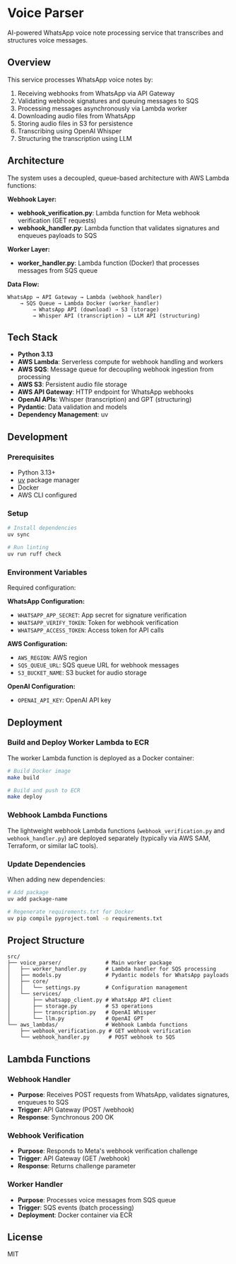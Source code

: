 # Voice Parser

AI-powered WhatsApp voice note processing service that transcribes and structures voice messages.

## Overview

This service processes WhatsApp voice notes by:
1. Receiving webhooks from WhatsApp via API Gateway
2. Validating webhook signatures and queuing messages to SQS
3. Processing messages asynchronously via Lambda worker
4. Downloading audio files from WhatsApp
5. Storing audio files in S3 for persistence
6. Transcribing using OpenAI Whisper
7. Structuring the transcription using LLM

## Architecture

The system uses a decoupled, queue-based architecture with AWS Lambda functions:

**Webhook Layer:**
- **webhook_verification.py**: Lambda function for Meta webhook verification (GET requests)
- **webhook_handler.py**: Lambda function that validates signatures and enqueues payloads to SQS

**Worker Layer:**
- **worker_handler.py**: Lambda function (Docker) that processes messages from SQS queue

**Data Flow:**
```
WhatsApp → API Gateway → Lambda (webhook_handler)
    → SQS Queue → Lambda Docker (worker_handler)
        → WhatsApp API (download) → S3 (storage)
        → Whisper API (transcription) → LLM API (structuring)
```

## Tech Stack

- **Python 3.13**
- **AWS Lambda**: Serverless compute for webhook handling and workers
- **AWS SQS**: Message queue for decoupling webhook ingestion from processing
- **AWS S3**: Persistent audio file storage
- **AWS API Gateway**: HTTP endpoint for WhatsApp webhooks
- **OpenAI APIs**: Whisper (transcription) and GPT (structuring)
- **Pydantic**: Data validation and models
- **Dependency Management**: uv

## Development

### Prerequisites

- Python 3.13+
- [uv](https://github.com/astral-sh/uv) package manager
- Docker
- AWS CLI configured

### Setup

```bash
# Install dependencies
uv sync

# Run linting
uv run ruff check
```

### Environment Variables

Required configuration:

**WhatsApp Configuration:**
- `WHATSAPP_APP_SECRET`: App secret for signature verification
- `WHATSAPP_VERIFY_TOKEN`: Token for webhook verification
- `WHATSAPP_ACCESS_TOKEN`: Access token for API calls

**AWS Configuration:**
- `AWS_REGION`: AWS region
- `SQS_QUEUE_URL`: SQS queue URL for webhook messages
- `S3_BUCKET_NAME`: S3 bucket for audio storage

**OpenAI Configuration:**
- `OPENAI_API_KEY`: OpenAI API key

## Deployment

### Build and Deploy Worker Lambda to ECR

The worker Lambda function is deployed as a Docker container:

```bash
# Build Docker image
make build

# Build and push to ECR
make deploy
```

### Webhook Lambda Functions

The lightweight webhook Lambda functions (`webhook_verification.py` and `webhook_handler.py`) are deployed separately (typically via AWS SAM, Terraform, or similar IaC tools).

### Update Dependencies

When adding new dependencies:

```bash
# Add package
uv add package-name

# Regenerate requirements.txt for Docker
uv pip compile pyproject.toml -o requirements.txt
```

## Project Structure

```
src/
├── voice_parser/              # Main worker package
│   ├── worker_handler.py      # Lambda handler for SQS processing
│   ├── models.py              # Pydantic models for WhatsApp payloads
│   ├── core/
│   │   └── settings.py        # Configuration management
│   └── services/
│       ├── whatsapp_client.py # WhatsApp API client
│       ├── storage.py         # S3 operations
│       ├── transcription.py   # OpenAI Whisper
│       └── llm.py             # OpenAI GPT
└── aws_lambdas/               # Webhook Lambda functions
    ├── webhook_verification.py # GET webhook verification
    └── webhook_handler.py      # POST webhook to SQS
```

## Lambda Functions

### Webhook Handler
- **Purpose**: Receives POST requests from WhatsApp, validates signatures, enqueues to SQS
- **Trigger**: API Gateway (POST /webhook)
- **Response**: Synchronous 200 OK

### Webhook Verification
- **Purpose**: Responds to Meta's webhook verification challenge
- **Trigger**: API Gateway (GET /webhook)
- **Response**: Returns challenge parameter

### Worker Handler
- **Purpose**: Processes voice messages from SQS queue
- **Trigger**: SQS events (batch processing)
- **Deployment**: Docker container via ECR

## License

MIT
